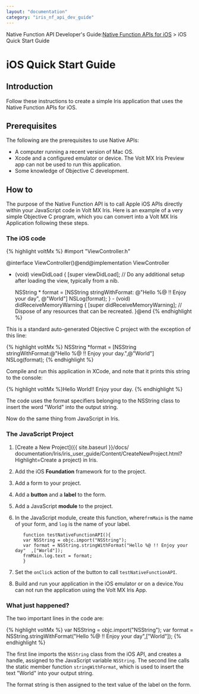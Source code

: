 ```yaml
---
layout: "documentation"
category: "iris_nf_api_dev_guide"
---
```

                           

Native Function API Developer's Guide:[Native Function APIs for iOS](native_function_apis_for_ios.html) > iOS Quick Start Guide

iOS Quick Start Guide
=====================

Introduction
------------

Follow these instructions to create a simple Iris application that uses the Native Function APIs for iOS.

Prerequisites
-------------

The following are the prerequisites to use Native APIs:

*   A computer running a recent version of Mac OS.
*   Xcode and a configured emulator or device. The Volt MX Iris Preview app can not be used to run this application.
*   Some knowledge of Objective C development.

How to
------

The purpose of the Native Function API is to call Apple iOS APIs directly within your JavaScript code in Volt MX Iris. Here is an example of a very simple Objective C program, which you can convert into a Volt MX Iris Application following these steps.

### The iOS code

{% highlight voltMx %}            #import "ViewController.h"

@interface ViewController()@end@implementation ViewController

- (void) viewDidLoad { [super viewDidLoad];
	// Do any additional setup after loading the view, typically from a nib.

	NSString * format = [NSString stringWithFormat: @"Hello %@ !! Enjoy your day", @"World"]
	NSLog(format);
} - (void) didReceiveMemoryWarning { [super didReceiveMemoryWarning];
	// Dispose of any resources that can be recreated.
}@end
{% endhighlight %}

This is a standard auto-generated Objective C project with the exception of this line:

{% highlight voltMx %}            NSString *format = [NSString stringWithFormat:@"Hello %@ !! Enjoy your day.",@"World"]
  NSLog(format); 
{% endhighlight %}

Compile and run this application in XCode, and note that it prints this string to the console:

{% highlight voltMx %}Hello World!! Enjoy your day.
{% endhighlight %}

The code uses the format specifiers belonging to the NSString class to insert the word "World" into the output string.

Now do the same thing from JavaScript in Iris.

### The JavaScript Project

1.  [Create a New Project]({{ site.baseurl }}/docs/
    documentation/Iris/iris_user_guide/Content/CreateNewProject.html?Highlight=Create a project) in Iris.   
2.  Add the iOS **Foundation** framework for to the project.
3.  Add a form to your project.
4.  Add a **button** and a **label** to the form.
5.  Add a JavaScript **module** to the project.
6.  In the JavaScript module, create this function,
    where`frmMain` is the name of your form, and `log` is the name of your label.

           function testNativeFunctionAPI(){
           var NSString = objc.import("NSString");
           var format = NSString.stringWithFormat("Hello %@ !! Enjoy your day"  ,["World"]);
           frmMain.log.text = format;
           }
           
   7.    Set the `onClick` action of the button to call
       `testNativeFunctionAPI`.
   8.    Build and run your application in the iOS emulator
         or on a device.You can not run the application using the Volt MX Iris App.

### What just happened?

The two important lines in the code are:

{% highlight voltMx %}            var NSString = objc.import("NSString");
  var format = NSString.stringWithFormat("Hello %@ !! Enjoy your day",["World"]);
{% endhighlight %}

The first line imports the `NSString` class from the iOS API, and creates a handle, assigned to the JavaScript variable `NSString`. The second line calls the static member function `stringWithFormat`, which is used to insert the text "World" into your output string.

The format string is then assigned to the text value of the label on the form.
